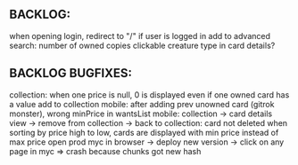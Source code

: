 ## BACKLOG:

when opening login, redirect to "/" if user is logged in
add to advanced search: number of owned copies
clickable creature type in card details?

## BACKLOG BUGFIXES:

collection: when one price is null, 0 is displayed even if one owned card has a value
add to collection mobile: after adding prev unowned card (gitrok monster), wrong minPrice in wantsList
mobile: collection -> card details view -> remove from collection -> back to collection: card not deleted
when sorting by price high to low, cards are displayed with min price instead of max price
open prod myc in browser -> deploy new version -> click on any page in myc => crash because chunks got new hash
